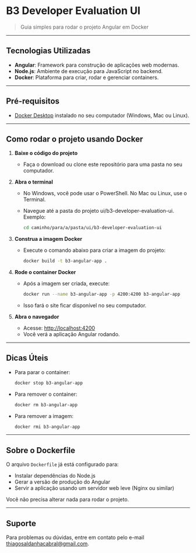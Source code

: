 # B3 Developer Evaluation UI

> Guia simples para rodar o projeto Angular em Docker

---

## Tecnologias Utilizadas

- **Angular**: Framework para construção de aplicações web modernas.
- **Node.js**: Ambiente de execução para JavaScript no backend.
- **Docker**: Plataforma para criar, rodar e gerenciar containers.

---

## Pré-requisitos

- [Docker Desktop](https://www.docker.com/products/docker-desktop/) instalado no seu computador (Windows, Mac ou Linux).

---

## Como rodar o projeto usando Docker

1. **Baixe o código do projeto**
   - Faça o download ou clone este repositório para uma pasta no seu computador.

2. **Abra o terminal**
   - No Windows, você pode usar o PowerShell. No Mac ou Linux, use o Terminal.
   - Navegue até a pasta do projeto ui/b3-developer-evaluation-ui. Exemplo:

     ```bash
     cd caminho/para/a/pasta/ui/b3-developer-evaluation-ui
     ```

3. **Construa a imagem Docker**
   - Execute o comando abaixo para criar a imagem do projeto:

     ```bash
     docker build -t b3-angular-app .
     ```

4. **Rode o container Docker**
   - Após a imagem ser criada, execute:

     ```bash
     docker run --name b3-angular-app -p 4200:4200 b3-angular-app
     ```

   - Isso fará o site ficar disponível no seu computador.

5. **Abra o navegador**
   - Acesse: [http://localhost:4200](http://localhost:4200)
   - Você verá a aplicação Angular rodando.

---

## Dicas Úteis

- Para parar o container:

  ```bash
  docker stop b3-angular-app
  ```

- Para remover o container:

  ```bash
  docker rm b3-angular-app
  ```

- Para remover a imagem:

  ```bash
  docker rmi b3-angular-app
  ```

---

## Sobre o Dockerfile

O arquivo `Dockerfile` já está configurado para:

- Instalar dependências do Node.js
- Gerar a versão de produção do Angular
- Servir a aplicação usando um servidor web leve (Nginx ou similar)

Você não precisa alterar nada para rodar o projeto.

---

## Suporte

Para problemas ou dúvidas, entre em contato pelo e-mail [thiagosaldanhacabral@gmail.com](mailto:thiagosaldanhacabral@gmail.com).
